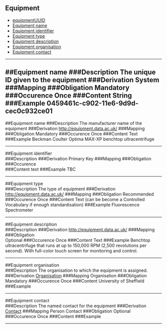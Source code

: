 
Equipment
-------------

* [equipmentUUID](#equipmentuuid)
* [Equipment name](#equipment-name-1)
* [Equipment identifier](#equipment-identifier-1)
* [Equipment type](#equipment-type-1)
* [Equipment description](#equipment-description-1)
* [Equipment organisation](#equipment-organisation-1)
* [Equipment contact](https://github.com/JiscRDSS/rdss-canonical-data-model/tree/master/properties/Contact)

------------

##Equipment name
###Description
The unique ID given to the equipment 
###Derivation
System
###Mapping
###Obligation
Mandatory
###Occurence
Once
###Content 
String
###Example
0459461c-c902-11e6-9d9d-cec0c932ce01
------------

##Equipment name
###Description
The manufacturer name of the equipment
###Derivation
http://equipment.data.ac.uk/
###Mapping
###Obligation
Mandatory
###Occurence
Once
###Content 
Text
###Example
Beckman Coulter Optima MAX-XP benchtop ultracentrifuge

------------

##Equipment identifier  
###Description
###Derivation
Primary Key
###Mapping
###Obligation	
###Occurence	
###Content 
text
###Example
TBC

------------

##Equipment type  
###Description
The type of equipment
###Derivation
http://equipment.data.ac.uk/
###Mapping
###Obligation
Recommended
###Occurence
Once
###Content
Text (can be become a Controlled Vocabulary if enough standardisation)
###Example
Fluorescence Spectrometer

------------

##Equipment description  
###Description
###Derivation
http://equipment.data.ac.uk/
###Mapping
###Obligation	
Optional
###Occurence
Once
###Content 
Text
###Example
Benchtop ultracentrifuge that runs at up to 150,000 RPM (2,500 revolutions per second). With full-color touch screen for monitoring and control. 

------------

##Equipment organisation  
###Description
The organisation to which the equipment is assigned.
###Derivation
[Organisation](https://github.com/JiscRDSS/Metadata/tree/master/properties/Agent/Organisation)
###Mapping
Organisation
###Obligation
Mandatory
###Occurence
Once
###Content 
University of Sheffield
###Example

------------

##Equipment contact  
###Description
The named contact for the equipment
###Derivation
[Contact](https://github.com/JiscRDSS/rdss-canonical-data-model/tree/master/properties/Contact)
###Mapping
Person Contact
###Obligation
Optional
###Occurence
Once
###Content 
###Example

------------
